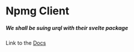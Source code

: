# Npmg Client

##### We shall be suing urql with their svelte package

Link to the [Docs](https://formidable.com/open-source/urql/docs/basics/svelte/)
